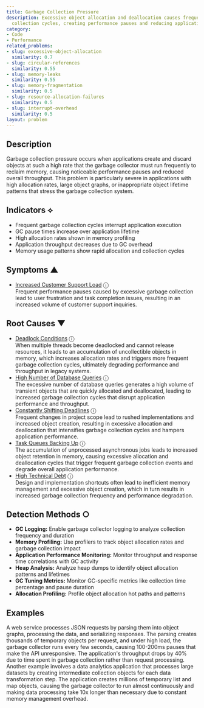 ```yaml
---
title: Garbage Collection Pressure
description: Excessive object allocation and deallocation causes frequent garbage
  collection cycles, creating performance pauses and reducing application throughput.
category:
- Code
- Performance
related_problems:
- slug: excessive-object-allocation
  similarity: 0.7
- slug: circular-references
  similarity: 0.55
- slug: memory-leaks
  similarity: 0.55
- slug: memory-fragmentation
  similarity: 0.5
- slug: resource-allocation-failures
  similarity: 0.5
- slug: interrupt-overhead
  similarity: 0.5
layout: problem
---
```


## Description

Garbage collection pressure occurs when applications create and discard objects at such a high rate that the garbage collector must run frequently to reclaim memory, causing noticeable performance pauses and reduced overall throughput. This problem is particularly severe in applications with high allocation rates, large object graphs, or inappropriate object lifetime patterns that stress the garbage collection system.

## Indicators ⟡

- Frequent garbage collection cycles interrupt application execution
- GC pause times increase over application lifetime
- High allocation rates shown in memory profiling
- Application throughput decreases due to GC overhead
- Memory usage patterns show rapid allocation and collection cycles

## Symptoms ▲
- [Increased Customer Support Load](increased-customer-support-load.md) <span class="info-tooltip" title="Confidence: 0.325, Strength: 0.566">ⓘ</span>
<br/>  Frequent performance pauses caused by excessive garbage collection lead to user frustration and task completion issues, resulting in an increased volume of customer support inquiries.

## Root Causes ▼
- [Deadlock Conditions](deadlock-conditions.md) <span class="info-tooltip" title="Confidence: 0.356, Strength: 0.862">ⓘ</span>
<br/>  When multiple threads become deadlocked and cannot release resources, it leads to an accumulation of uncollectible objects in memory, which increases allocation rates and triggers more frequent garbage collection cycles, ultimately degrading performance and throughput in legacy systems.
- [High Number of Database Queries](high-number-of-database-queries.md) <span class="info-tooltip" title="Confidence: 0.343, Strength: 0.865">ⓘ</span>
<br/>  The excessive number of database queries generates a high volume of transient objects that are quickly allocated and deallocated, leading to increased garbage collection cycles that disrupt application performance and throughput.
- [Constantly Shifting Deadlines](constantly-shifting-deadlines.md) <span class="info-tooltip" title="Confidence: 0.325, Strength: 0.908">ⓘ</span>
<br/>  Frequent changes in project scope lead to rushed implementations and increased object creation, resulting in excessive allocation and deallocation that intensifies garbage collection cycles and hampers application performance.
- [Task Queues Backing Up](task-queues-backing-up.md) <span class="info-tooltip" title="Confidence: 0.319, Strength: 0.846">ⓘ</span>
<br/>  The accumulation of unprocessed asynchronous jobs leads to increased object retention in memory, causing excessive allocation and deallocation cycles that trigger frequent garbage collection events and degrade overall application performance.
- [High Technical Debt](high-technical-debt.md) <span class="info-tooltip" title="Confidence: 0.300, Strength: 0.855">ⓘ</span>
<br/>  Design and implementation shortcuts often lead to inefficient memory management and excessive object creation, which in turn results in increased garbage collection frequency and performance degradation.

## Detection Methods ○

- **GC Logging:** Enable garbage collector logging to analyze collection frequency and duration
- **Memory Profiling:** Use profilers to track object allocation rates and garbage collection impact
- **Application Performance Monitoring:** Monitor throughput and response time correlations with GC activity
- **Heap Analysis:** Analyze heap dumps to identify object allocation patterns and lifetimes
- **GC Tuning Metrics:** Monitor GC-specific metrics like collection time percentage and pause duration
- **Allocation Profiling:** Profile object allocation hot paths and patterns

## Examples

A web service processes JSON requests by parsing them into object graphs, processing the data, and serializing responses. The parsing creates thousands of temporary objects per request, and under high load, the garbage collector runs every few seconds, causing 100-200ms pauses that make the API unresponsive. The application's throughput drops by 40% due to time spent in garbage collection rather than request processing. Another example involves a data analytics application that processes large datasets by creating intermediate collection objects for each data transformation step. The application creates millions of temporary list and map objects, causing the garbage collector to run almost continuously and making data processing take 10x longer than necessary due to constant memory management overhead.
